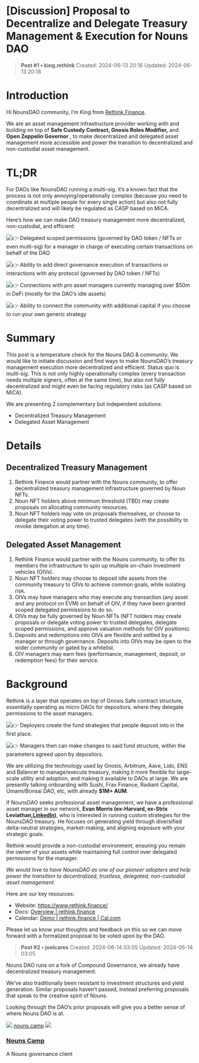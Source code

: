 # [Discussion] Proposal to Decentralize and Delegate Treasury Management & Execution for Nouns DAO

<!-- ✦✦✦ POST START ✦✦✦ -->

> **Post #1 • king.rethink**
> Created: 2024-06-13 20:16
> Updated: 2024-06-13 20:18

# Introduction

Hi NounsDAO community, I’m King from [Rethink Finance](https://www.rethink.finance/).

We are an asset management infrastructure provider working with and building on top of **Safe Custody Contract, Gnosis Roles Modifier,** and **Open Zeppelin Governor** , to make decentralized and delegated asset management more accessible and power the transition to decentralized and non-custodial asset management.

# TL;DR

For DAOs like NounsDAO running a multi-sig, it’s a known fact that the process is not only annoying/operationally complex (because you need to coordinate at multiple people for every single action) but also not fully decentralized and will likely be regulated as CASP based on MiCA.

Here’s how we can make DAO treasury management more decentralized, non-custodial, and efficient:

![:point_right:](../../assets/images/5440/point_right.png) Delegated scoped permissions (governed by DAO token / NFTs or even multi-sig) for a manager in charge of executing certain transactions on behalf of the DAO

![:point_right:](../../assets/images/5440/point_right.png) Ability to add direct governance execution of transactions or interactions with any protocol (governed by DAO token / NFTs)

![:point_right:](../../assets/images/5440/point_right.png) Connections with pro asset managers currently managing over $50m in DeFi (mostly for the DAO’s idle assets)

![:point_right:](../../assets/images/5440/point_right.png) Ability to connect the community with additional capital if you choose to run your own generic strategy

# Summary

This post is a temperature check for the Nouns DAO & community. We would like to initiate discussion and find ways to make NounsDAO’s treasury management execution more decentralized and efficient. Status quo is _multi-sig_. This is not only highly operationally complex (every transaction needs multiple signers, often at the same time), but also not fully decentralized and might even be facing regulatory risks (as CASP based on MiCA).

We are presenting 2 complementary but independent solutions:

  * Decentralized Treasury Management
  * Delegated Asset Management



# Details

## Decentralized Treasury Management

  1. Rethink Finance would partner with the Nouns community, to offer decentralized treasury management infrastructure governed by Noun NFTs.
  2. Noun NFT holders above minimum threshold (TBD) may create proposals on allocating community resources.
  3. Noun NFT holders may vote on proposals themselves, or choose to delegate their voting power to trusted delegates (with the possibility to revoke delegation at any time).



## Delegated Asset Management

  1. Rethink Finance would partner with the Nouns community, to offer its members the infrastructure to spin up multiple on-chain investment vehicles (OIVs).
  2. Noun NFT holders may choose to deposit idle assets from the community treasury to OIVs to achieve common goals, while isolating risk.
  3. OIVs may have managers who may execute any transaction (any asset and any protocol on EVM) on behalf of OIV, if they have been granted scoped delegated permissions to do so.
  4. OIVs may be fully governed by Noun NFTs (NFT holders may create proposals or delegate voting power to trusted delegates, delegate scoped permissions, and approve valuation methods for OIV positions).
  5. Deposits and redemptions into OIVs are flexible and settled by a manager or through governance. Deposits into OIVs may be open to the wider community or gated by a whitelist.
  6. OIV managers may earn fees (performance, management, deposit, or redemption fees) for their service.



# Background

Rethink is a layer that operates on top of Gnosis Safe contract structure, essentially operating as micro DAOs for depositors, where they delegate permissions to the asset managers.

![:point_right:](../../assets/images/5440/point_right.png) Deployers create the fund strategies that people deposit into in the first place.

![:point_right:](../../assets/images/5440/point_right.png) Managers then can make changes to said fund structure, within the parameters agreed upon by depositors.

We are utilizing the technology used by Gnosis, Arbitrum, Aave, Lido, ENS and Balancer to manage/execute treasury, making it more flexible for large-scale utility and adoption, and making it available to DAOs at large. We are presently talking onboarding with Sushi, Frax Finance, Radiant Capital, Umami/Bonsai DAO, etc, with already **$1M+ AUM**.

If NounsDAO seeks professional asset management, we have a professional asset manager in our network, **Evan Morris (ex-Harvard, ex-Strix Leviathan,[LinkedIn](https://www.linkedin.com/in/ebmorris/))**, who is interested in running custom strategies for the NounsDAO treasury. He focuses on generating yield through diversified delta-neutral strategies, market-making, and aligning exposure with your strategic goals.

Rethink would provide a non-custodial environment, ensuring you remain the owner of your assets while maintaining full control over delegated permissions for the manager.

_We would love to have NounsDAO as one of our pioneer adopters and help power the transition to decentralized, trustless, delegated, non-custodial asset management._

Here are our key resources:

  * Website: <https://www.rethink.finance/>
  * Docs: [Overview | rethink.finance](https://docs.rethink.finance/rethink.finance)
  * Calendar: [Demo | rethink.finance | Cal.com](https://cal.com/rethink.finance/30min)



Please let us know your thoughts and feedback on this so we can move forward with a formalized proposal to be voted upon by the DAO.

<!-- ✦✦✦ POST END ✦✦✦ -->

<!-- ✦✦✦ POST START ✦✦✦ -->

> **Post #2 • joelcares**
> Created: 2024-06-14 03:05
> Updated: 2024-06-14 03:05

Nouns DAO runs on a fork of Compound Governance, we already have decentralized treasury management.

We’ve also traditionally been resistant to investment structures and yield generation. Similar proposals haven’t passed, instead preferring proposals that speak to the creative spirit of Nouns.

Looking through the DAO’s prior proposals will give you a better sense of where Nouns DAO is at.

![](../../assets/images/5440/409a77ceec12e2e7f13f35222be898dc8f181909.png) [nouns.camp](https://www.nouns.camp/?tab=proposals) ![](../../assets/images/5440/cdd64dfa687729806477ab57742af869ee890901_2_500x500.png)

### [Nouns Camp](https://www.nouns.camp/?tab=proposals)

A Nouns governance client

<!-- ✦✦✦ POST END ✦✦✦ -->

